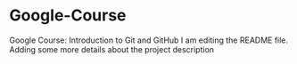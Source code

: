 # Google-Course
Google Course: Introduction to Git and GitHub
I am editing the README file. Adding some more details about the project description
